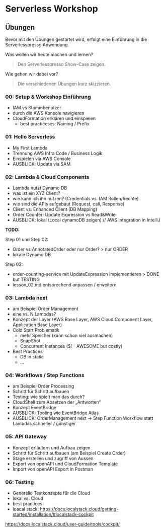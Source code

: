 # Serverless Workshop 
## Übungen 

Bevor mit den Übungen gestartet wird, erfolgt eine Einführung in die Serverlesspresso Anwendung. 

Was wollen wir heute machen und lernen?
> Den Serverlesspresso Show-Case zeigen. 

Wie gehen wir dabei vor? 
> Die verschiedenen Übungen kurz skizzieren. 

### 00: Setup & Workshop Einführung
*	IAM vs Stammbenutzer
*	durch die AWS Konsole navigieren
*	CloudFormation erklären und einspielen
	* 	best practiceses: Naming / Prefix 

### 01: Hello Serverless
*	My First Lambda
*	Trennung AWS Infra Code / Business Logik 
*	Einspielen via AWS Console
*	AUSBLICK: Update via SAM 

### 02: Lambda & Cloud Components
*	Lambda nutzt Dynamo DB 
*	was ist ein XYZ Client?
*	wie kann ich ihn nutzen? (Credentials vs. IAM Rollen/Rechte)
*	wie sind die APIs aufgebaut (Request, call, Response)
*	Client vs. Enhanced Client (DB Mapping)
*	Order Counter: Update Expression vs Read&Write
*	AUSBLICK: lokal (Local dynamoDB zeigen) // AWS Integration in IntelliJ 

**TODO:**

Step 01 und Step 02: 

* Order vs AnnotatedOrder oder nur Order? > nur ORDER
* lokale Dynamo DB 

Step 03: 

* order-counting-service mit UpdateExpression implementieren > DONE but TESTING
* lesson_02.md entsprechend anpassen / erweitern 


### 03: Lambda next 
*	am Beispiel Order Management 
*	eine vs. N Lambdas? 
*	Konzept der Layer (AWS Base Layer, AWS Cloud Component Layer, Application Base Layer)
*	Cold Start Problematik
	*	mehr Speicher (kann schon viel ausmachen)
	* SnapShot 
	*	Concurrent Instances ($! - AWESOME but costly)
*	Best Practices 
	*	DB in static
	*	…

### 04: Workflows / Step Functions
*	am Beispiel Order Processing 
*	Schritt für Schritt aufbauen 
*	Testing: wie spielt man das durch? 
*	CloudShell zum Absetzen der „Antworten“
*	Konzept EventBridge
*	AUSBLICK: Tooling wie EventBridge Atlas 
*	AUSBLICK: OrderManagement next -> Step Function Workflow statt Lambdas schneller / günstiger

### 05: API Gateway
*	Konzept erläutern und Aufbau zeigen 
*	Schritt für Schritt aufbauen (am Beispiel Create Order)
*	Stage erstellen und zugriff von Aussen
*	Export von openAPI und CloudFormation Template
*	Import von openAPI Export in Postman

### 06: Testing 
*	Generelle Testkonzepte für die Cloud 
*	lokal vs. Cloud 
*	best practices 
* loacal stack: 
https://docs.localstack.cloud/getting-started/installation/#localstack-cockpit

https://docs.localstack.cloud/user-guide/tools/cockpit/
